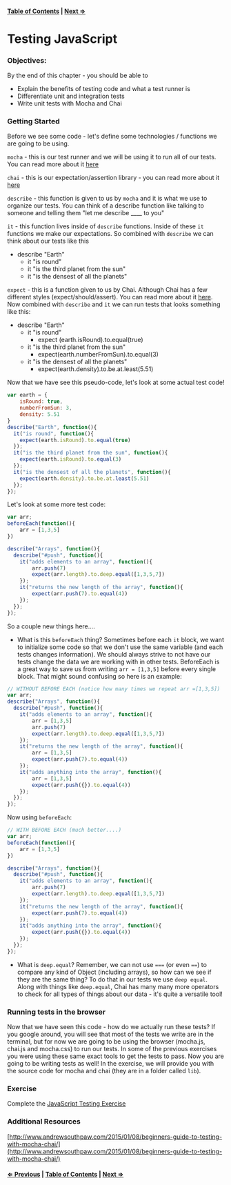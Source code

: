 #### [Table of Contents](./../readme.md) | [Next ⇒](./02-the-keyword-this.md)

# Testing JavaScript

### Objectives:

By the end of this chapter - you should be able to

- Explain the benefits of testing code and what a test runner is
- Differentiate unit and integration tests
- Write unit tests with Mocha and Chai

### Getting Started

Before we see some code - let's define some technologies / functions we are going to be using.

`mocha` - this is our test runner and we will be using it to run all of our tests. You can read more about it [here](https://mochajs.org/)

`chai` - this is our expectation/assertion library - you can read more about it [here](http://chaijs.com/)

`describe` - this function is given to us by `mocha` and it is what we use to organize our tests. You can think of a describe function like talking to someone and telling them "let me describe ____ to you"

`it` - this function lives inside of `describe` functions. Inside of these `it` functions we make our expectations. So combined with `describe` we can think about our tests like this

- describe "Earth"
    - it "is round"
    - it "is the third planet from the sun"
    - it "is the densest of all the planets"

`expect` - this is a function given to us by Chai. Although Chai has a few different styles (expect/should/assert). You can read more about it [here](http://chaijs.com/guide/styles/#expect). Now combined with `describe` and `it` we can run tests that looks something like this:

- describe "Earth"
    - it "is round"
        - expect (earth.isRound).to.equal(true) 
    - it "is the third planet from the sun"
        - expect(earth.numberFromSun).to.equal(3) 
    - it "is the densest of all the planets"
        - expect(earth.density).to.be.at.least(5.51) 

Now that we have see this pseudo-code, let's look at some actual test code!

```javascript
var earth = {
    isRound: true,
    numberFromSun: 3,
    density: 5.51
}
describe("Earth", function(){
  it("is round", function(){
    expect(earth.isRound).to.equal(true)
  });
  it("is the third planet from the sun", function(){
    expect(earth.isRound).to.equal(3)
  });
  it("is the densest of all the planets", function(){
    expect(earth.density).to.be.at.least(5.51)
  });
});
```

Let's look at some more test code:

```javascript
var arr;
beforeEach(function(){
    arr = [1,3,5]
})

describe("Arrays", function(){
  describe("#push", function(){
    it("adds elements to an array", function(){
        arr.push(7)
        expect(arr.length).to.deep.equal([1,3,5,7])
    });
    it("returns the new length of the array", function(){
        expect(arr.push(7).to.equal(4))
    });
  });
});
```

So a couple new things here....

- What is this `beforeEach` thing? Sometimes before each `it` block, we want to initialize some code so that we don't use the same variable (and each tests changes information). We should always strive to not have our tests change the data we are working with in other tests. BeforeEach is a great way to save us from writing `arr = [1,3,5]` before every single block. That might sound confusing so here is an example:

```javascript
// WITHOUT BEFORE EACH (notice how many times we repeat arr =[1,3,5])
var arr;
describe("Arrays", function(){
  describe("#push", function(){
    it("adds elements to an array", function(){
        arr = [1,3,5]
        arr.push(7)
        expect(arr.length).to.deep.equal([1,3,5,7])
    });
    it("returns the new length of the array", function(){
        arr = [1,3,5]
        expect(arr.push(7).to.equal(4))
    });
    it("adds anything into the array", function(){
        arr = [1,3,5]
        expect(arr.push({}).to.equal(4))
    });
  });
});
```
 
Now using `beforeEach`:

```javascript
// WITH BEFORE EACH (much better....)
var arr;
beforeEach(function(){
    arr = [1,3,5]
})

describe("Arrays", function(){
  describe("#push", function(){
    it("adds elements to an array", function(){
        arr.push(7)
        expect(arr.length).to.deep.equal([1,3,5,7])
    });
    it("returns the new length of the array", function(){
        expect(arr.push(7).to.equal(4))
    });
    it("adds anything into the array", function(){
        expect(arr.push({}).to.equal(4))
    });
  });
});
```

- What is `deep.equal`? Remember, we can not use `===` (or even `==`) to compare any kind of Object (including arrays), so how can we see if they are the same thing? To do that in our tests we use `deep equal`. Along with things like `deep.equal`, Chai has many many more operators to check for all types of things about our data - it's quite a versatile tool!

### Running tests in the browser

Now that we have seen this code - how do we actually run these tests? If you google around, you will see that most of the tests we write are in the terminal, but for now we are going to be using the browser (mocha.js, chai.js and mocha.css) to run our tests. In some of the previous exercises you were using these same exact tools to get the tests to pass. Now you are going to be writing tests as well! In the exercise, we will provide you with the source code for mocha and chai (they are in a folder called `lib`). 

### Exercise

Complete the [JavaScript Testing Exercise](https://github.com/rithmschool/prework_exercises/tree/master/testing_exercise)

### Additional Resources

[http://www.andrewsouthpaw.com/2015/01/08/beginners-guide-to-testing-with-mocha-chai/](http://www.andrewsouthpaw.com/2015/01/08/beginners-guide-to-testing-with-mocha-chai/)

#### [⇐ Previous](./02-recursion.md) | [Table of Contents](./../readme.md) | [Next ⇒](./04-the-keyword-this.md)